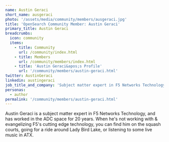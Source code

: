 ```yaml
---
name: Austin Geraci
short_name: ausgeraci
photo: '/assets/media/community/members/ausgeraci.jpg'
title: 'OpenSearch Community Member: Austin Geraci'
primary_title: Austin Geraci
breadcrumbs:
  icon: community
  items:
    - title: Community
      url: /community/index.html
    - title: Members
      url: /community/members/index.html
    - title: 'Austin Geraci&apos;s Profile'
      url: '/community/members/austin-geraci.html'
twitter: AustinGeraci
linkedin: austingeraci
job_title_and_company: 'Subject matter expert in F5 Networks Technology'
personas:
  - author
permalink: '/community/members/austin-geraci.html'
---
```


Austin Geraci is a subject matter expert in F5 Networks Technology, and has worked in the ADC space for 20 years. When he's not working with & evangelizing F5's cutting edge technology, you can find him on the squash courts, going for a ride around Lady Bird Lake, or listening to some live music in ATX.
